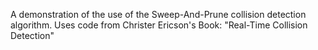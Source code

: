 A demonstration of the use of the Sweep-And-Prune collision detection algorithm.  Uses code from Christer Ericson's Book: "Real-Time Collision Detection"